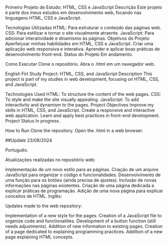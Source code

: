 Primeiro Projeto de Estudo: HTML, CSS e JavaScript
Descrição
Este projeto é parte dos meus estudos em desenvolvimento web, focando nas linguagens HTML, CSS e JavaScript.

Tecnologias Utilizadas
HTML: Para estruturar o conteúdo das páginas web.
CSS: Para estilizar e tornar o site visualmente atraente.
JavaScript: Para adicionar interatividade e dinamismo às páginas.
Objetivos do Projeto
Aperfeiçoar minhas habilidades em HTML, CSS e JavaScript.
Criar uma aplicação web responsiva e interativa.
Aprender e aplicar boas práticas de desenvolvimento front-end.
Status do Projeto
Em andamento.

Como Executar
Clone o repositório.
Abra o .html em um navegador web.

English
Firt Study Project: HTML, CSS, and JavaScript
Description
This project is part of my studies in web development, focusing on HTML, CSS, and JavaScript.

Technologies Used
HTML: To structure the content of the web pages.
CSS: To style and make the site visually appealing.
JavaScript: To add interactivity and dynamism to the pages.
Project Objectives
Improve my skills in HTML, CSS, and JavaScript.
Create a responsive and interactive web application.
Learn and apply best practices in front-end development.
Project Status
In progress.

How to Run
Clone the repository.
Open the .html in a web browser.



##Update 23/08/2024

Português:

Atualizações realizadas no repositório web:

Implementação de um novo estilo para as páginas.
Criação de um arquivo JavaScript para organizar o código e funcionalidades.
Desenvolvimento de uma função para os botões (ainda precisa de ajustes).
Inclusão de novas informações nas páginas existentes.
Criação de uma página dedicada a explicar práticas de programação.
Adição de uma nova página para explicar conceitos de HTML.
Inglês:

Updates made to the web repository:

Implementation of a new style for the pages.
Creation of a JavaScript file to organize code and functionalities.
Development of a button function (still needs adjustments).
Addition of new information to existing pages.
Creation of a page dedicated to explaining programming practices.
Addition of a new page explaining HTML concepts.
